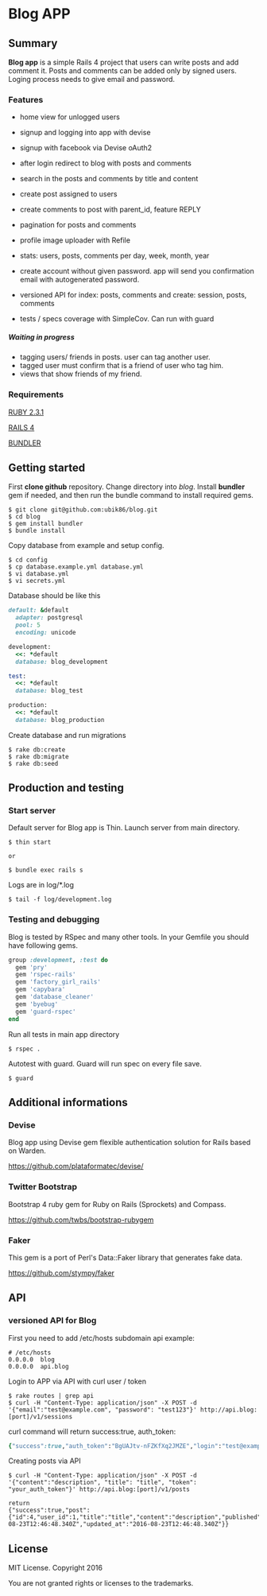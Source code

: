 # Blog APP 

## Summary

**Blog app** is a simple Rails 4 project that users can write posts and add comment it.
Posts and comments can be added only by signed users. 
Loging process needs to give email and password.


### Features

- home view for unlogged users
- signup and logging into app with devise
- signup with facebook via Devise oAuth2
- after login redirect to blog with posts and comments
- search in the posts and comments by title and content
- create post assigned to users
- create comments to post with parent_id, feature REPLY
- pagination for posts and comments
- profile image uploader with Refile
- stats: users, posts, comments per day, week, month, year

- create account without given password. app will send you confirmation email with autogenerated password.

- versioned API for index: posts, comments and create: session, posts, comments
- tests / specs coverage with SimpleCov. Can run with guard



##### Waiting in progress
- tagging users/ friends in posts. user can tag another user. 
- tagged user must confirm that is a friend of user who tag him.
- views that show friends of my friend.


### Requirements

[RUBY 2.3.1](https://www.ruby-lang.org)

[RAILS 4](https://github.com/rails/rails)

[BUNDLER](http://bundler.io)


## Getting started


First **clone github** repository.
Change directory into _blog_.
Install **bundler** gem if needed, and then run the bundle command to install required gems.

 
```console
$ git clone git@github.com:ubik86/blog.git
$ cd blog
$ gem install bundler
$ bundle install
```

Copy database from example and setup config.

```console
$ cd config
$ cp database.example.yml database.yml
$ vi database.yml
$ vi secrets.yml

```

Database should be like this

```ruby
default: &default
  adapter: postgresql
  pool: 5
  encoding: unicode

development:
  <<: *default
  database: blog_development

test:
  <<: *default
  database: blog_test

production:
  <<: *default
  database: blog_production

```


Create database and run migrations

```console
$ rake db:create
$ rake db:migrate
$ rake db:seed
```


## Production and testing


### Start server

Default server for Blog app is Thin. Launch server from main directory.

```console
$ thin start

or

$ bundle exec rails s
```

Logs are in log/*.log

```console
$ tail -f log/development.log
```


### Testing and debugging


Blog is tested by RSpec and many other tools.
In your Gemfile you should have following gems.

```ruby
group :development, :test do
  gem 'pry'
  gem 'rspec-rails'
  gem 'factory_girl_rails'
  gem 'capybara'
  gem 'database_cleaner'
  gem 'byebug'
  gem 'guard-rspec'
end
```

Run all tests in main app directory
```console
$ rspec .
```

Autotest with guard. Guard will run spec on every file save.
```console
$ guard
```



## Additional informations


### Devise

Blog app using Devise gem flexible authentication solution for Rails based on Warden.

https://github.com/plataformatec/devise/



### Twitter Bootstrap

Bootstrap 4 ruby gem for Ruby on Rails (Sprockets) and Compass.

https://github.com/twbs/bootstrap-rubygem



### Faker

This gem is a port of Perl's Data::Faker library that generates fake data.

https://github.com/stympy/faker


## API

### versioned API for Blog

First you need to add /etc/hosts subdomain api
example:  
```console
# /etc/hosts
0.0.0.0  blog
0.0.0.0  api.blog
```


Login to APP via API with curl user / token
```console
$ rake routes | grep api
$ curl -H "Content-Type: application/json" -X POST -d '{"email":"test@example.com", "password": "test123"}' http://api.blog:[port]/v1/sessions

```

curl command will return success:true, auth_token:

```ruby
{"success":true,"auth_token":"BgUAJtv-nFZKfXq2JMZE","login":"test@example.com"}
```

Creating posts via API
```console
$ curl -H "Content-Type: application/json" -X POST -d '{"content":"description", "title": "title", "token": "your_auth_token"}' http://api.blog:[port]/v1/posts

return
{"success":true,"post":{"id":4,"user_id":1,"title":"title","content":"description","published":null,"created_at":"2016-08-23T12:46:48.340Z","updated_at":"2016-08-23T12:46:48.340Z"}}
```



## License

MIT License. Copyright 2016

You are not granted rights or licenses to the trademarks.